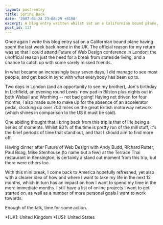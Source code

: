 ```yaml
---
layout: post-entry
title: Spring Back
date: '2007-04-24 23:08:29 +0100'
excerpt: A blog entry written whilst sat on a Californian bound plane, reflecting on the last week spent back home in the UK.
post_id: 117
---
```

Once again I write this blog entry sat on a Californian bound plane having spent the last week back home in the UK. The official reason for my return was so that I could attend Future of Web Design conference in London; the unofficial reason just the need for a break from stateside living, and a chance to catch up with some sorely missed friends.

In what became an increasingly busy seven days, I did manage to see most people, and get back in sync with what everybody has been up to.

Two days in London (and an opportunity to see my brother), Jon's birthday in Lichfield, an evening round Lewis' new pad in Bilston plus nights out in both Walsall and Worthing -- not bad going! Having not driven for four months, I also made sure to make up for the absence of an accelerator pedal, clocking up over 700 miles on the great British motorway network (which shines in comparison to the US it must be said).

One abiding thought that I bring back from this trip is that of life being a series of moments. Whilst 90% of the time is pretty run of the mill stuff, it's the brief periods of time that stand out, and that I should aim to find more off.

Having dinner after Future of Web Design with Andy Budd, Richard Rutter, Paul Boag, Mike Stenhouse (to name but a few) at the Terrace Thai restaurant in Kensington, is certainly a stand out moment from this trip, but there were others too.

With this mini break, I come back to America hopefully refreshed, yet also with a clearer idea of how and where I want to take my life in the next 12 months, which in turn has an impact on how I want to spend my time in the more immediate months. I still have a list of online projects I want to get started on, as well as a number of more personal goals I want to work towards. 

Enough of the talk, time for some action.

*[UK]: United Kingdom
*[US]: United States